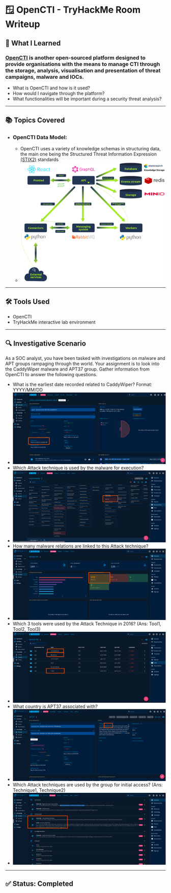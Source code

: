# 🪟 OpenCTI - TryHackMe Room Writeup

## 🧠 What I Learned

### **[OpenCTI](https://github.com/OpenCTI-Platform/opencti) is another open-sourced platform designed to provide organisations with the means to manage CTI through the storage, analysis, visualisation and presentation of threat campaigns, malware and IOCs.**
- What is OpenCTI and how is it used?
- How would I navigate through the platform?
- What functionalities will be important during a security threat analysis?

---

## 📚 Topics Covered

- ### OpenCTI Data Model:
  - OpenCTI uses a variety of knowledge schemas in structuring data, the main one being the Structured Threat Information Expression [(STIX2)](https://oasis-open.github.io/cti-documentation/stix/intro) standards
  - ![OpenCTI Data Model](../images/OpenCTIModel.png)
  
---

## 🛠️ Tools Used

- OpenCTI
- TryHackMe interactive lab environment
  
---

## 🔍 Investigative Scenario

As a SOC analyst, you have been tasked with investigations on malware and APT groups rampaging through the world. Your assignment is to look into the CaddyWiper malware and APT37 group. Gather information from OpenCTI to answer the following questions.
  - What is the earliest date recorded related to CaddyWiper?  Format: YYYY/MM/DD
  - ![OpenCTI Task](../images/OpenCTI-Screenshots/OpenCTI-Task-1-01.png)
  - Which Attack technique is used by the malware for execution?
  - ![OpenCTI Task](../images/OpenCTI-Screenshots/OpenCTI-Task-1-02.png)
  - How many malware relations are linked to this Attack technique?
  - ![OpenCTI Task](../images/OpenCTI-Screenshots/OpenCTI-Task-1-03.png)
  - Which 3 tools were used by the Attack Technique in 2016? (Ans: Tool1, Tool2, Tool3)
  - ![OpenCTI Task](../images/OpenCTI-Screenshots/OpenCTI-Task-1-04.png)
  - What country is APT37 associated with?
  - ![OpenCTI Task](../images/OpenCTI-Screenshots/OpenCTI-Task-1-05.png)
  - Which Attack techniques are used by the group for initial access? (Ans: Technique1, Technique2)
  - ![OpenCTI Task](../images/OpenCTI-Screenshots/OpenCTI-Task-1-06.png)

---

## ✅ Status: Completed

